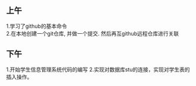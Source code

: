 ## 上午
1.学习了github的基本命令    
2.在本地创建一个git仓库, 并做一个提交. 然后再互github远程仓库进行关联    
## 下午
1.开始学生信息管理系统代码的编写
2.实现对数据库stu的连接，实现对学生表的插入操作。
